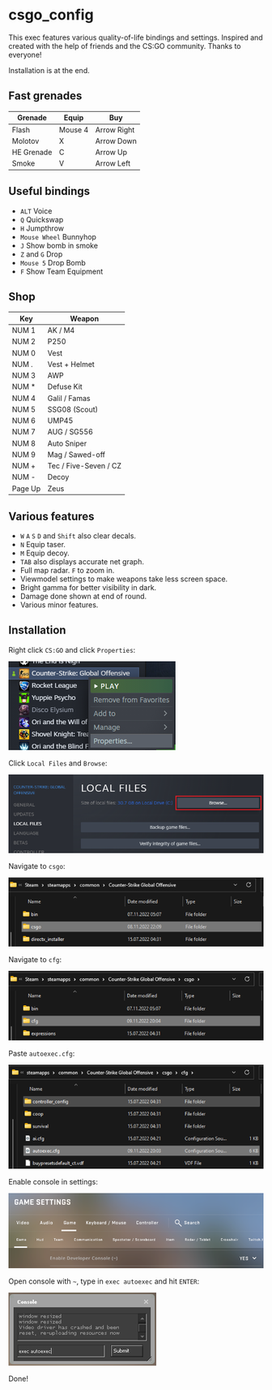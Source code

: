 # csgo_config
This exec features various quality-of-life bindings and settings. Inspired and created with the help of friends and the CS:GO community. Thanks to everyone!

Installation is at the end.

## Fast grenades
| Grenade     | Equip     | Buy         |
| ----------- | --------- | ----------- |
| Flash       | Mouse 4   | Arrow Right |
| Molotov     | X         | Arrow Down  |
| HE Grenade  | C         | Arrow Up    |
| Smoke       | V         | Arrow Left  |

## Useful bindings
- `ALT`   Voice
- `Q` Quickswap
- `H` Jumpthrow
- `Mouse Wheel` Bunnyhop
- `J` Show bomb in smoke
- `Z` and `G` Drop
- `Mouse 5` Drop Bomb
- `F` Show Team Equipment

## Shop
| Key  | Weapon     |
| ---- | --------- |
| NUM 1|  AK / M4|
| NUM 2|  P250|
| NUM 0|  Vest|
| NUM .|  Vest + Helmet|
| NUM 3|  AWP|
| NUM *|  Defuse Kit|
| NUM 4|  Galil / Famas|
| NUM 5|  SSG08 (Scout)|
| NUM 6|  UMP45|
| NUM 7|  AUG / SG556|
| NUM 8|  Auto Sniper|
| NUM 9|  Mag / Sawed-off|
| NUM +|  Tec / Five-Seven / CZ|
| NUM -|        Decoy|
| Page Up|  Zeus|


## Various features
- `W` `A` `S` `D` and `Shift` also clear decals.
- `N` Equip taser.
- `M` Equip decoy.
- `TAB` also displays accurate net graph.
- Full map radar. `F` to zoom in.
- Viewmodel settings to make weapons take less screen space.
- Bright gamma for better visibility in dark.
- Damage done shown at end of round.
- Various minor features.

## Installation
Right click `CS:GO` and click `Properties`:

![alt text](media/properties.png "Title")

Click `Local Files` and `Browse`:

![alt text](media/localfiles.png "Title")

Navigate to `csgo`:

![alt text](media/csgo.png "Title")

Navigate to `cfg`:

![alt text](media/cfg.png "Title")

Paste `autoexec.cfg`:

![alt text](media/paste.png "Title")

Enable console in settings:

![alt text](media/enableconsole.png "Title")

Open console with `~`, type in `exec autoexec` and hit `ENTER`:

![alt text](media/console.png "Title")

Done!
